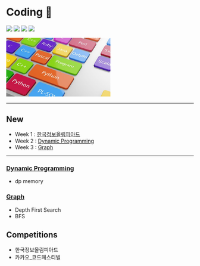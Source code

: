 # Coding 💎

 <p>
<img src=https://img.shields.io/static/v1?label=&message=Bumjin&color=blue&style=flat height=28px>
<img src=https://img.shields.io/static/v1?label=&message=Minjoon&color=blue&style=flat height=28px>
<img src=https://img.shields.io/static/v1?label=&message=JungIn&color=blue&style=flat height=28px>
<img src=https://img.shields.io/static/v1?label=&message=Yujin&color=blue&style=flat height=28px>
 </p>

<img src="docs/img1.png" width=280px>


---

##  New

* Week 1 : [한국정보올림피아드](competition/한국정보올림피아드/README.md)
* Week 2 : [Dynamic Programming](study/dynamic_programming/README.md)
* Week 3 : [Graph](study/graph/README.md)

---

### [Dynamic Programming](study/dynamic_programming/README.md)
* dp memory 

### [Graph](study/graph/README.md)
* Depth First Search
* BFS




## Competitions

* 한국정보올림피아드
* 카카오_코드페스티벌

